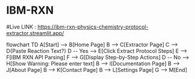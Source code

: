 # IBM-RXN

#Live LINK : https://ibm-rxn-physics-chemistry-protocol-extractor.streamlit.app/


flowchart TD
    A[Start] --> B[Home Page]
    B --> C[Extractor Page]
    C --> D{Paste Reaction Text?}
    D -- Yes --> E[Click Extract Protocol Steps]
    E --> F[IBM RXN API Parsing]
    F --> G[Display Step-by-Step Actions]
    D -- No --> H[Show Warning: Please enter text]
    B --> I[Documentation Page]
    B --> J[About Page]
    B --> K[Contact Page]
    B --> L[Settings Page]
    G --> M[End]
